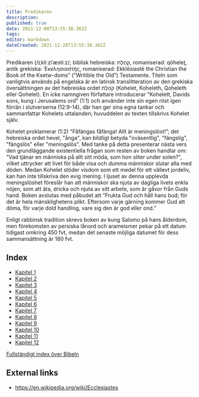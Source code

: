 ```yaml
---
title: Predikaren
description: 
published: true
date: 2021-12-08T13:55:38.362Z
tags: 
editor: markdown
dateCreated: 2021-11-28T13:55:38.362Z
---
```


Predikaren (/ɪˌkliːziˈæstiːz/; biblisk hebreiska: קֹהֶלֶת, romaniserad: qōheleṯ, antik grekiska: Ἐκκλησιαστής, romaniserad: Ekklēsiastē the Christian the Book of the Ksetw-doms” (”Writible the Old”) Testamente. Titeln som vanligtvis används på engelska är en latinsk translitteration av den grekiska översättningen av det hebreiska ordet קֹהֶלֶת (Kohelet, Koheleth, Qoheleth eller Qohelet). En icke namngiven författare introducerar "Kohelett, Davids sons, kung i Jerusalems ord" (1:1) och använder inte sin egen röst igen förrän i slutverserna (12:9-14), där han ger sina egna tankar och sammanfattar Kohelets uttalanden; huvuddelen av texten tillskrivs Kohelet själv.

Kohelet proklamerar (1:2) "Fåfängas fåfänga! Allt är meningslöst!”; det hebreiska ordet hevel, "ånga", kan bildligt betyda "oväsentlig", "fängslig", "fängslös" eller "meningslös". Med tanke på detta presenterar nästa vers den grundläggande existentiella frågan som resten av boken handlar om: "Vad tjänar en människa på allt sitt möda, som hon sliter under solen?", vilket uttrycker att livet för både visa och dumma människor slutar alla med döden. Medan Kohelet stöder visdom som ett medel för ett vällevt jordeliv, kan han inte tillskriva den evig mening. I ljuset av denna upplevda meningslöshet föreslår han att människor ska njuta av dagliga livets enkla nöjen, som att äta, dricka och njuta av sitt arbete, som är gåvor från Guds hand. Boken avslutas med påbudet att ”Frukta Gud och håll hans bud; för det är hela mänsklighetens plikt. Eftersom varje gärning kommer Gud att döma, för varje dold handling, vare sig den är god eller ond.”

Enligt rabbinsk tradition skrevs boken av kung Salomo på hans ålderdom, men förekomsten av persiska lånord och arameismer pekar på ett datum tidigast omkring 450 fvt, medan det senaste möjliga datumet för dess sammansättning är 180 fvt.

## Index

- [Kapitel 1](/sv/Bible/Ecclesiastes/1)
- [Kapitel 2](/sv/Bible/Ecclesiastes/2)
- [Kapitel 3](/sv/Bible/Ecclesiastes/3)
- [Kapitel 4](/sv/Bible/Ecclesiastes/4)
- [Kapitel 5](/sv/Bible/Ecclesiastes/5)
- [Kapitel 6](/sv/Bible/Ecclesiastes/6)
- [Kapitel 7](/sv/Bible/Ecclesiastes/7)
- [Kapitel 8](/sv/Bible/Ecclesiastes/8)
- [Kapitel 9](/sv/Bible/Ecclesiastes/9)
- [Kapitel 10](/sv/Bible/Ecclesiastes/10)
- [Kapitel 11](/sv/Bible/Ecclesiastes/11)
- [Kapitel 12](/sv/Bible/Ecclesiastes/12)



[Fullständigt index över Bibeln](/sv/index/bible)


## External links

- https://en.wikipedia.org/wiki/Ecclesiastes